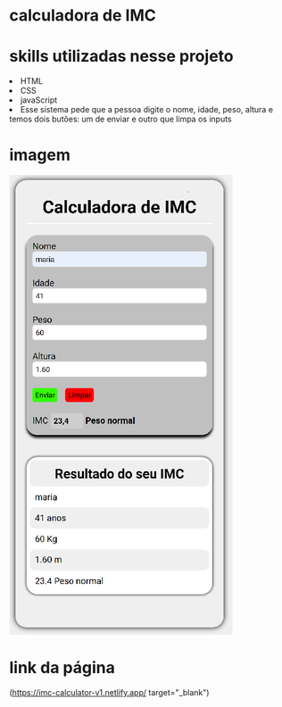 # calculadora de IMC

# skills utilizadas nesse projeto
<li>HTML</li>
<li>CSS</li>
<li>javaScript</li>

<li>Esse sistema pede que a pessoa digite o nome, idade, peso, altura e temos dois butões: um de enviar e outro que limpa os inputs</li>

# imagem
![calculadora de imc](./image/calculadora%20de%20imc.png)
# link da página
(https://imc-calculator-v1.netlify.app/ target="_blank")

